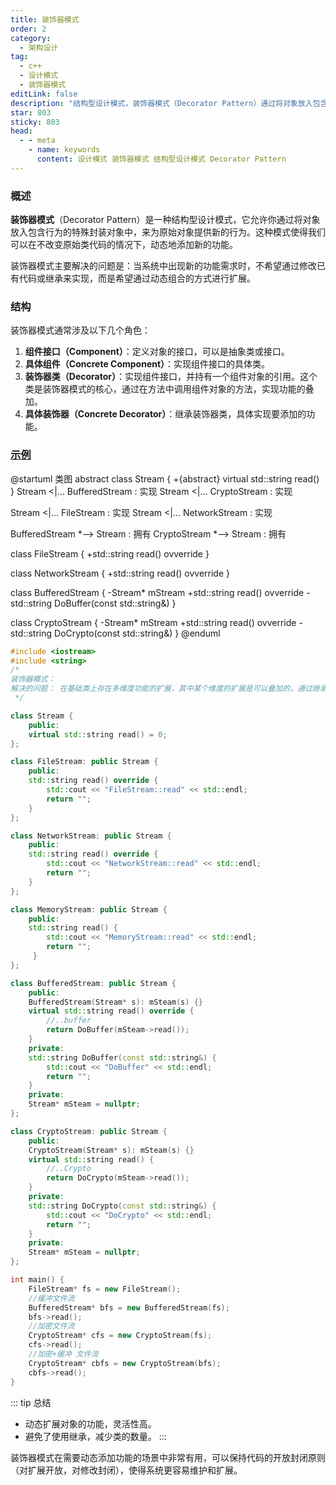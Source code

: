 ```yaml
---
title: 装饰器模式
order: 2
category:
  - 架构设计
tag:
  - c++
  - 设计模式
  - 装饰器模式
editLink: false
description: "结构型设计模式，装饰器模式（Decorator Pattern）通过将对象放入包含行为的特殊封装对象中，来为原始对象提供新的行为,使得我们可以在不改变原始类代码的情况下，动态地添加新的功能."
star: 803
sticky: 803
head:
  - - meta
    - name: keywords
      content: 设计模式 装饰器模式 结构型设计模式 Decorator Pattern
---
```


### 概述

**装饰器模式**（Decorator Pattern）是一种结构型设计模式，它允许你通过将对象放入包含行为的特殊封装对象中，来为原始对象提供新的行为。这种模式使得我们可以在不改变原始类代码的情况下，动态地添加新的功能。

装饰器模式主要解决的问题是：当系统中出现新的功能需求时，不希望通过修改已有代码或继承来实现，而是希望通过动态组合的方式进行扩展。

### 结构

装饰器模式通常涉及以下几个角色：

1. **组件接口（Component）**：定义对象的接口，可以是抽象类或接口。
2. **具体组件（Concrete Component）**：实现组件接口的具体类。
3. **装饰器类（Decorator）**：实现组件接口，并持有一个组件对象的引用。这个类是装饰器模式的核心，通过在方法中调用组件对象的方法，实现功能的叠加。
4. **具体装饰器（Concrete Decorator）**：继承装饰器类，具体实现要添加的功能。

### [示例](https://github.com/hackcpp/cplusplus/blob/main/source%20code/design_pattern/decorator.cpp)

@startuml 类图
abstract class Stream {
+{abstract} virtual std::string read()
}
Stream <|... BufferedStream : 实现 
Stream <|... CryptoStream : 实现 

Stream <|... FileStream : 实现 
Stream <|... NetworkStream : 实现 

BufferedStream *--> Stream : 拥有 
CryptoStream *--> Stream : 拥有 

class FileStream {
  +std::string read() ovverride
}

class NetworkStream {
  +std::string read() ovverride
}

class BufferedStream {
  -Stream* mStream
  +std::string read() ovverride
  -std::string DoBuffer(const std::string&)
}

class CryptoStream {
  -Stream* mStream
  +std::string read() ovverride
  -std::string DoCrypto(const std::string&)
}
@enduml

```cpp
#include <iostream>
#include <string>
/*
装饰器模式：
解决的问题： 在基础类上存在多维度功能的扩展，其中某个维度的扩展是可以叠加的，通过继承的方式会导致子类的‘组合爆炸’
 */

class Stream {
    public:
    virtual std::string read() = 0;
};

class FileStream: public Stream {
    public:
    std::string read() override {
        std::cout << "FileStream::read" << std::endl;
        return "";
    }
};

class NetworkStream: public Stream {
    public:
    std::string read() override {
        std::cout << "NetworkStream::read" << std::endl;
        return "";
    }
};

class MemoryStream: public Stream {
    public:
    std::string read() {
        std::cout << "MemoryStream::read" << std::endl;
        return "";
     }
};

class BufferedStream: public Stream {
    public:
    BufferedStream(Stream* s): mSteam(s) {}
    virtual std::string read() override {
        //..buffer
        return DoBuffer(mSteam->read());
    }
    private:
    std::string DoBuffer(const std::string&) {
        std::cout << "DoBuffer" << std::endl;
        return "";
    }
    private:
    Stream* mSteam = nullptr;
};

class CryptoStream: public Stream {
    public:
    CryptoStream(Stream* s): mSteam(s) {}
    virtual std::string read() {
        //..Crypto
        return DoCrypto(mSteam->read());
    }
    private:
    std::string DoCrypto(const std::string&) {
        std::cout << "DoCrypto" << std::endl;
        return "";
    }
    private:
    Stream* mSteam = nullptr;
};

int main() {
    FileStream* fs = new FileStream();
    //缓冲文件流
    BufferedStream* bfs = new BufferedStream(fs);
    bfs->read();
    //加密文件流
    CryptoStream* cfs = new CryptoStream(fs);
    cfs->read();
    //加密+缓冲 文件流
    CryptoStream* cbfs = new CryptoStream(bfs);
    cbfs->read();
}
```

::: tip 总结
  - 动态扩展对象的功能，灵活性高。
  - 避免了使用继承，减少类的数量。
:::

装饰器模式在需要动态添加功能的场景中非常有用，可以保持代码的开放封闭原则（对扩展开放，对修改封闭），使得系统更容易维护和扩展。